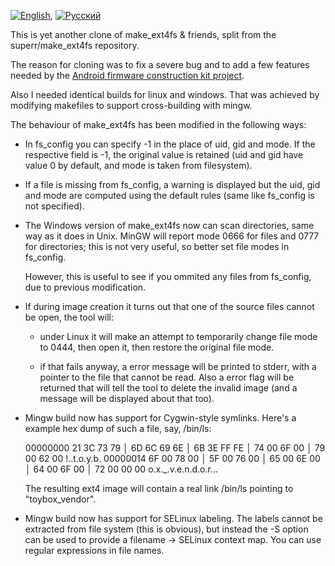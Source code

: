 [![English](http://flags.fmcdn.net/style/silk/png/gb.png)](README.md), [![Русский](http://flags.fmcdn.net/style/silk/png/ru.png)](README.ru.md)

This is yet another clone of make_ext4fs & friends, split from the
superr/make_ext4fs repository.

The reason for cloning was to fix a severe bug and to add a few features
needed by the [Android firmware construction kit project](https://github.com/anpaza/afck).

Also I needed identical builds for linux and windows. That was achieved
by modifying makefiles to support cross-building with mingw.

The behaviour of make_ext4fs has been modified in the following ways:

* In fs_config you can specify -1 in the place of uid, gid and mode.
  If the respective field is -1, the original value is retained
  (uid and gid have value 0 by default, and mode is taken from filesystem).

* If a file is missing from fs_config, a warning is displayed but
  the uid, gid and mode are computed using the default rules
  (same like fs_config is not specified).

* The Windows version of make_ext4fs now can scan directories, same way as
  it does in Unix. MinGW will report mode 0666 for files and 0777 for
  directories; this is not very useful, so better set file modes in fs_config.

  However, this is useful to see if you ommited any files from fs_config,
  due to previous modification.

* If during image creation it turns out that one of the source files
  cannot be open, the tool will:

  * under Linux it will make an attempt to temporarily change
    file mode to 0444, then open it, then restore the original
    file mode.

  * if that fails anyway, a error message will be printed to stderr,
    with a pointer to the file that cannot be read. Also a error
    flag will be returned that will tell the tool to delete the
    invalid image (and a message will be displayed about that too).

* Mingw build now has support for Cygwin-style symlinks. Here's a example
  hex dump of such a file, say, /bin/ls:

    00000000 21 3C 73 79 │ 6D 6C 69 6E │ 6B 3E FF FE │ 74 00 6F 00 │ 79 00 62 00  !<symlink>..t.o.y.b.
    00000014 6F 00 78 00 │ 5F 00 76 00 │ 65 00 6E 00 │ 64 00 6F 00 │ 72 00 00 00  o.x._.v.e.n.d.o.r...

  The resulting ext4 image will contain a real link /bin/ls pointing to
  "toybox_vendor".

* Mingw build now has support for SELinux labeling. The labels cannot be
  extracted from file system (this is obvious), but instead the -S option
  can be used to provide a filename -> SELinux context map. You can use
  regular expressions in file names.
